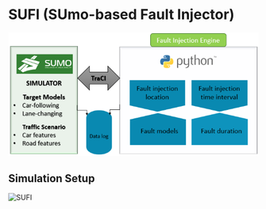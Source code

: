 #                                **SUFI (SUmo-based Fault Injector)**
![Car Image](https://github.com/RISE-Dependable-Transport-Systems/SUFI/blob/master/Documentation/pictures/SUFI.PNG)
## Simulation Setup

![SUFI](SUFI.png "Title")
